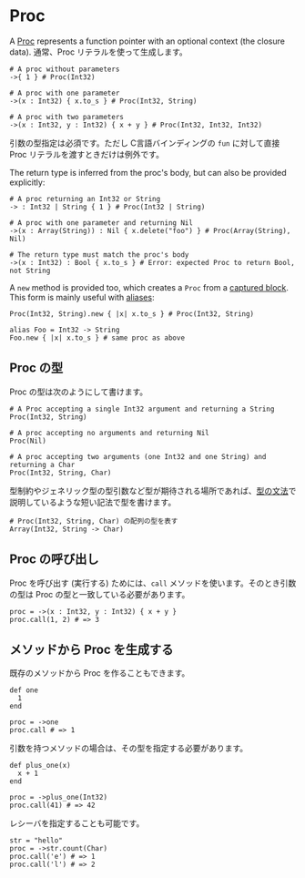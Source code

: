 # Proc

A [Proc](https://crystal-lang.org/api/Proc.html) represents a function pointer with an optional context (the closure data). 通常、Proc リテラルを使って生成します。

```crystal
# A proc without parameters
->{ 1 } # Proc(Int32)

# A proc with one parameter
->(x : Int32) { x.to_s } # Proc(Int32, String)

# A proc with two parameters
->(x : Int32, y : Int32) { x + y } # Proc(Int32, Int32, Int32)
```

引数の型指定は必須です。ただし C言語バインディングの `fun` に対して直接 Proc リテラルを渡すときだけは例外です。

The return type is inferred from the proc's body, but can also be provided explicitly:

```
# A proc returning an Int32 or String
-> : Int32 | String { 1 } # Proc(Int32 | String)

# A proc with one parameter and returning Nil
->(x : Array(String)) : Nil { x.delete("foo") } # Proc(Array(String), Nil)

# The return type must match the proc's body
->(x : Int32) : Bool { x.to_s } # Error: expected Proc to return Bool, not String
```

A `new` method is provided too, which creates a `Proc` from a [captured block](../capturing_blocks.md). This form is mainly useful with [aliases](../alias.md):

```crystal
Proc(Int32, String).new { |x| x.to_s } # Proc(Int32, String)

alias Foo = Int32 -> String
Foo.new { |x| x.to_s } # same proc as above
```

## Proc の型

Proc の型は次のようにして書けます。

```crystal
# A Proc accepting a single Int32 argument and returning a String
Proc(Int32, String)

# A proc accepting no arguments and returning Nil
Proc(Nil)

# A proc accepting two arguments (one Int32 and one String) and returning a Char
Proc(Int32, String, Char)
```

型制約やジェネリック型の型引数など型が期待される場所であれば、[型の文法](../type_grammar.md)で説明しているような短い記法で型を書けます。

```crystal
# Proc(Int32, String, Char) の配列の型を表す
Array(Int32, String -> Char)
```

## Proc の呼び出し

Proc を呼び出す (実行する) ためには、`call` メソッドを使います。そのとき引数の型は Proc の型と一致している必要があります。

```crystal
proc = ->(x : Int32, y : Int32) { x + y }
proc.call(1, 2) # => 3
```

## メソッドから Proc を生成する

既存のメソッドから Proc を作ることもできます。

```crystal
def one
  1
end

proc = ->one
proc.call # => 1
```

引数を持つメソッドの場合は、その型を指定する必要があります。

```crystal
def plus_one(x)
  x + 1
end

proc = ->plus_one(Int32)
proc.call(41) # => 42
```

レシーバを指定することも可能です。

```crystal
str = "hello"
proc = ->str.count(Char)
proc.call('e') # => 1
proc.call('l') # => 2
```
